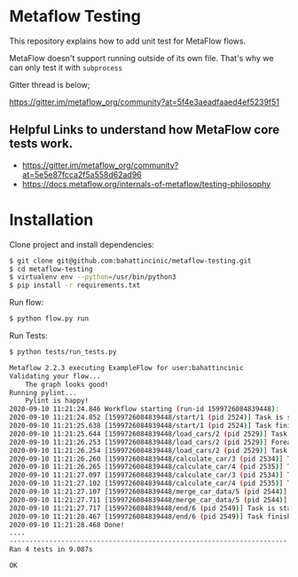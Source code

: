# Metaflow Testing

This repository explains how to add unit test for MetaFlow flows.

MetaFlow doesn't support running outside of its own file.
That's why we can only test it with `subprocess`

Gitter thread is below;

https://gitter.im/metaflow_org/community?at=5f4e3aeadfaaed4ef5239f51

## Helpful Links to understand how MetaFlow core tests work.

- https://gitter.im/metaflow_org/community?at=5e5e87fcca2f5a558d62ad96
- https://docs.metaflow.org/internals-of-metaflow/testing-philosophy

# Installation

Clone project and install dependencies:

```bash
$ git clone git@github.com:bahattincinic/metaflow-testing.git
$ cd metaflow-testing
$ virtualenv env --python=/usr/bin/python3
$ pip install -r requirements.txt
```

Run flow:

```bash
$ python flow.py run
```

Run Tests:

```bash
$ python tests/run_tests.py

Metaflow 2.2.3 executing ExampleFlow for user:bahattincinic
Validating your flow...
    The graph looks good!
Running pylint...
    Pylint is happy!
2020-09-10 11:21:24.846 Workflow starting (run-id 1599726084839448):
2020-09-10 11:21:24.852 [1599726084839448/start/1 (pid 2524)] Task is starting.
2020-09-10 11:21:25.638 [1599726084839448/start/1 (pid 2524)] Task finished successfully.
2020-09-10 11:21:25.644 [1599726084839448/load_cars/2 (pid 2529)] Task is starting.
2020-09-10 11:21:26.253 [1599726084839448/load_cars/2 (pid 2529)] Foreach yields 2 child steps.
2020-09-10 11:21:26.254 [1599726084839448/load_cars/2 (pid 2529)] Task finished successfully.
2020-09-10 11:21:26.260 [1599726084839448/calculate_car/3 (pid 2534)] Task is starting.
2020-09-10 11:21:26.265 [1599726084839448/calculate_car/4 (pid 2535)] Task is starting.
2020-09-10 11:21:27.097 [1599726084839448/calculate_car/3 (pid 2534)] Task finished successfully.
2020-09-10 11:21:27.102 [1599726084839448/calculate_car/4 (pid 2535)] Task finished successfully.
2020-09-10 11:21:27.107 [1599726084839448/merge_car_data/5 (pid 2544)] Task is starting.
2020-09-10 11:21:27.711 [1599726084839448/merge_car_data/5 (pid 2544)] Task finished successfully.
2020-09-10 11:21:27.717 [1599726084839448/end/6 (pid 2549)] Task is starting.
2020-09-10 11:21:28.467 [1599726084839448/end/6 (pid 2549)] Task finished successfully.
2020-09-10 11:21:28.468 Done!
....
----------------------------------------------------------------------
Ran 4 tests in 9.087s

OK
```